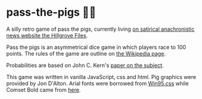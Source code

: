 # pass-the-pigs 🐖🐖

A silly retro game of pass the pigs, currently living [on satirical anachronistic news website the Hillgrove Files](https://thehillgrovefiles.com/classifieds/).

Pass the pigs is an asymmetrical dice game in which players race to 100 points. The rules of the game are outline on [the Wikipedia page](https://en.wikipedia.org/wiki/Pass_the_Pigs).

Probabilities are based on John C. Kern's [paper on the subject](https://jse.amstat.org/v14n3/datasets.kern.html).

This game was written in vanilla JavaScript, css and html. Pig graphics were provided by Jon D'Alton. Arial fonts were borrowed from [Win95.css](https://alexbsoft.github.io/win95.css/) while Comset Bold came from [here](https://fontstruct.com/fontstructions/show/1463221/comset-2).
